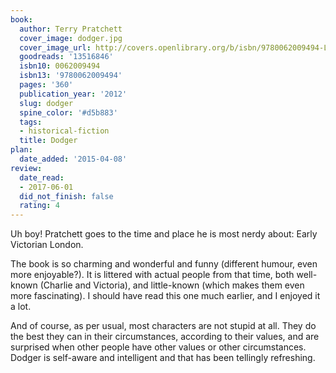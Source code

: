 ```yaml
---
book:
  author: Terry Pratchett
  cover_image: dodger.jpg
  cover_image_url: http://covers.openlibrary.org/b/isbn/9780062009494-L.jpg
  goodreads: '13516846'
  isbn10: 0062009494
  isbn13: '9780062009494'
  pages: '360'
  publication_year: '2012'
  slug: dodger
  spine_color: '#d5b883'
  tags:
  - historical-fiction
  title: Dodger
plan:
  date_added: '2015-04-08'
review:
  date_read:
  - 2017-06-01
  did_not_finish: false
  rating: 4
---
```


Uh boy! Pratchett goes to the time and place he is most nerdy about: Early Victorian London.

The book is so charming and wonderful and funny (different humour, even more enjoyable?). It is littered with actual people from that time, both well-known (Charlie and Victoria), and little-known (which makes them even more fascinating). I should have read this one much earlier, and I enjoyed it a lot.

And of course, as per usual, most characters are not stupid at all. They do the best they can in their circumstances,
according to their values, and are surprised when other people have other values or other circumstances. Dodger is
self-aware and intelligent and that has been tellingly refreshing.
